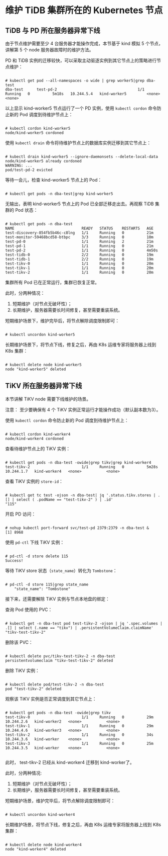# 维护 TiDB 集群所在的 Kubernetes 节点

## TiDB 与 PD 所在服务器异常下线

由于节点维护需要至少 4 台服务器才能操作完成，本节基于 kind 模拟 5 个节点，讲解第 5 个 node 服务器故障时的维护方法。

PD 和 TiDB 实例的迁移较快，可以采取主动驱逐实例到其它节点上的策略进行节点维护：

```

# kubectl get pod --all-namespaces -o wide | grep worker5|grep dba-test
dba-test      test-pd-2                                    1/1     Running   0          5m18s   10.244.5.4   kind-worker5         <none>           <none>

```

以上显示 kind-worker5 节点运行了一个 PD 实例，使用 `kubectl cordon` 命令防止新的 Pod 调度到待维护节点上：

```

# kubectl cordon kind-worker5
node/kind-worker5 cordoned

```

使用 `kubectl drain` 命令将待维护节点上的数据库实例迁移到其它节点上：

```

# kubectl drain kind-worker5 --ignore-daemonsets --delete-local-data
node/kind-worker5 already cordoned
WARNING: ...
pod/test-pd-2 evicted

```

等待一会儿，检查 kind-worker5 节点上的 Pod：

```

# kubectl get pods -n dba-test|grep kind-worker5

```

无输出，表明 kind-worker5 节点上的 Pod 已全部迁移走出去。再观察 TiDB 集群的 Pod 状态：

```

# kubectl get pods -n dba-test
NAME                              READY   STATUS    RESTARTS   AGE
test-discovery-854fb5b46c-c8lng   1/1     Running   0          21m
test-monitor-59468bcd58-btbpc     3/3     Running   0          10m
test-pd-0                         1/1     Running   2          21m
test-pd-1                         1/1     Running   0          21m
test-pd-2                         1/1     Running   0          4m50s
test-tidb-0                       2/2     Running   0          19m
test-tidb-1                       2/2     Running   0          19m
test-tikv-0                       1/1     Running   0          20m
test-tikv-1                       1/1     Running   0          20m
test-tikv-2                       1/1     Running   0          20m

```

集群所有 Pod 已在正常运行，集群已恢复正常。

此时，分两种情况：

1. 短期维护（对节点无破坏性）；
2. 长期维护，服务器需要长时间修复，甚至需要重装系统。

短期维护场景下，维护完毕后，将节点解除调度限制即可：

```

# kubectl uncordon kind-worker5

```

长期维护场景下，将节点下线，修复之后，再由 K8s 运维专家将服务器上线到 K8s 集群：

```

# kubectl delete node kind-worker5
node "kind-worker5" deleted

```

## TiKV 所在服务器异常下线

本节讲解 TiKV node 需要下线维护的场景。

注意： 至少要确保有 4 个 TiKV 实例正常运行才能操作成功（默认副本数为3）。

使用 `kubectl cordon` 命令防止新的 Pod 调度到待维护节点上：

```

# kubectl cordon kind-worker4
node/kind-worker4 cordoned

```

查看待维护节点上的 TiKV 实例：

```

# kubectl get pods -n dba-test -owide|grep tikv|grep kind-worker4
test-tikv-2                       1/1     Running   0          5m28s   10.244.1.7   kind-worker4   <none>           <none>

```

查看 TiKV 实例的 `store-id`：

```

# kubectl get tc test -ojson -n dba-test| jq '.status.tikv.stores | .[] | select ( .podName == "test-tikv-2" ) | .id'
"115"

```

开启 PD 访问：

```

# nohup kubectl port-forward svc/test-pd 2379:2379 -n dba-test &
[1] 8968

```

使用 `pd-ctl` 下线 TiKV 实例：

```

# pd-ctl -d store delete 115
Success!

```

等待 TiKV store 状态（`state_name`）转化为 `Tombstone`：

```

# pd-ctl -d store 115|grep state_name
    "state_name": "Tombstone"

```

接下来，还需要解除 TiKV 实例与节点本地盘的绑定：

查询 Pod 使用的 PVC：

```

# kubectl get -n dba-test pod test-tikv-2 -ojson | jq '.spec.volumes | .[] | select (.name == "tikv") | .persistentVolumeClaim.claimName'
"tikv-test-tikv-2"

```

删除该 PVC：

```

# kubectl delete pvc/tikv-test-tikv-2 -n dba-test
persistentvolumeclaim "tikv-test-tikv-2" deleted

```

删除 TiKV 实例：

```

# kubectl delete pod/test-tikv-2 -n dba-test
pod "test-tikv-2" deleted

```

观察该 TiKV 实例是否正常调度到其它节点上：

```

# kubectl get pods -n dba-test -owide|grep tikv
test-tikv-0                       1/1     Running   0          29m   10.244.2.6   kind-worker2   <none>           <none>
test-tikv-1                       1/1     Running   0          29m   10.244.4.6   kind-worker3   <none>           <none>
test-tikv-2                       1/1     Running   0          34s   10.244.3.6   kind-worker    <none>           <none>
test-tikv-3                       1/1     Running   0          25m   10.244.3.5   kind-worker    <none>           <none>


```

此时， test-tikv-2 已经从 kind-worker4 迁移到 kind-worker了。

此时，分两种情况:

1. 短期维护（对节点无破坏性）；
2. 长期维护，服务器需要长时间修复，甚至需要重装系统。

短期维护场景，维护完毕后，将节点解除调度限制即可：

```

# kubectl uncordon kind-worker4

```

长期维护场景，将节点下线，修复之后，再由 K8s 运维专家将服务器上线到 K8s 集群：

```

# kubectl delete node kind-worker4
node "kind-worker4" deleted

```
